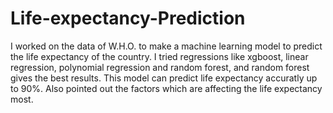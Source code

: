 # Life-expectancy-Prediction
I worked on the data of W.H.O. to make a machine learning model to predict the life expectancy of the country.
I tried regressions like xgboost, linear regression, polynomial regression and random forest, and random forest gives the best results.
This model can predict life expectancy accuratly up to 90%.
Also pointed out the factors which are affecting the life expectancy most.
